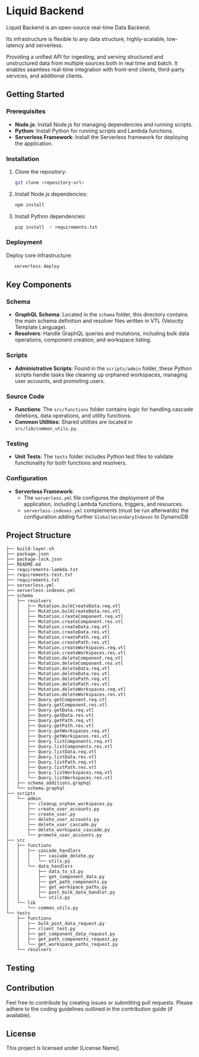 # Liquid Backend

Liquid Backend is an open-source real-time Data Backend. 

Its infrastructure is flexible to any data structure, highly-scalable, low-latency and serverless. 

Providing a unified API for ingesting, and serving structured and unstructured data 
from multiple sources both in real time and batch. It enables seamless real-time
integration with front-end clients, third-party services, and additional clients.

## Getting Started

### Prerequisites
- **Node.js**: Install Node.js for managing dependencies and running scripts.
- **Python**: Install Python for running scripts and Lambda functions.
- **Serverless Framework**: Install the Serverless framework for deploying the application.

### Installation
1. Clone the repository:
   ```bash
   git clone <repository-url>
   ```
2. Install Node.js dependencies:
   ```bash
   npm install
   ```
3. Install Python dependencies:
   ```bash
   pip install -r requirements.txt
   ```

### Deployment

Deploy core infrastructure:
```bash
   serverless deploy
```

## Key Components

### Schema
- **GraphQL Schema**: Located in the `schema` folder, this directory contains the main schema definition and resolver files written in VTL (Velocity Template Language).
- **Resolvers**: Handle GraphQL queries and mutations, including bulk data operations, component creation, and workspace listing.

### Scripts
- **Administrative Scripts**: Found in the `scripts/admin` folder, these Python scripts handle tasks like cleaning up orphaned workspaces, managing user accounts, and promoting users.

### Source Code
- **Functions**: The `src/functions` folder contains logic for handling cascade deletions, data operations, and utility functions.
- **Common Utilities**: Shared utilities are located in `src/lib/common_utils.py`.

### Testing
- **Unit Tests**: The `tests` folder includes Python test files to validate functionality for both functions and resolvers.

### Configuration
- **Serverless Framework**: 
  - The `serverless.yml` file configures the deployment of the application, including Lambda functions, triggers, and resources.
  - `serverless-indexes.yml` complements (must be run afterwards) the configuration adding further `GlobalSecondaryIndexes` to DynamoDB

## Project Structure

```
├── build-layer.sh
├── package.json
├── package-lock.json
├── README.md
├── requirements-lambda.txt
├── requirements-test.txt
├── requirements.txt
├── serverless.yml
├── serverless-indexes.yml
├── schema
│   ├── resolvers
│   │   ├── Mutation.bulkCreateData.req.vtl
│   │   ├── Mutation.bulkCreateData.res.vtl
│   │   ├── Mutation.createComponent.req.vtl
│   │   ├── Mutation.createComponent.res.vtl
│   │   ├── Mutation.createData.req.vtl
│   │   ├── Mutation.createData.res.vtl
│   │   ├── Mutation.createPath.req.vtl
│   │   ├── Mutation.createPath.res.vtl
│   │   ├── Mutation.createWorkspaces.req.vtl
│   │   ├── Mutation.createWorkspaces.res.vtl
│   │   ├── Mutation.deleteComponent.req.vtl
│   │   ├── Mutation.deleteComponent.res.vtl
│   │   ├── Mutation.deleteData.req.vtl
│   │   ├── Mutation.deleteData.res.vtl
│   │   ├── Mutation.deletePath.req.vtl
│   │   ├── Mutation.deletePath.res.vtl
│   │   ├── Mutation.deleteWorkspaces.req.vtl
│   │   ├── Mutation.deleteWorkspaces.res.vtl
│   │   ├── Query.getComponent.req.vtl
│   │   ├── Query.getComponent.res.vtl
│   │   ├── Query.getData.req.vtl
│   │   ├── Query.getData.res.vtl
│   │   ├── Query.getPath.req.vtl
│   │   ├── Query.getPath.res.vtl
│   │   ├── Query.getWorkspaces.req.vtl
│   │   ├── Query.getWorkspaces.res.vtl
│   │   ├── Query.listComponents.req.vtl
│   │   ├── Query.listComponents.res.vtl
│   │   ├── Query.listData.req.vtl
│   │   ├── Query.listData.res.vtl
│   │   ├── Query.listPath.req.vtl
│   │   ├── Query.listPath.res.vtl
│   │   ├── Query.listWorkspaces.req.vtl
│   │   └── Query.listWorkspaces.res.vtl
│   ├── schema_additions.graphql
│   └── schema.graphql
├── scripts
│   └── admin
│       ├── cleanup_orphan_workspaces.py
│       ├── create_user_accounts.py
│       ├── create_user.py
│       ├── delete_user_accounts.py
│       ├── delete_user_cascade.py
│       ├── delete_workspace_cascade.py
│       └── promote_user_accounts.py
├── src
│   ├── functions
│   │   ├── cascade_handlers
│   │   │   ├── cascade_delete.py
│   │   │   └── utils.py
│   │   └── data_handlers
│   │       ├── data_to_s3.py
│   │       ├── get_component_data.py
│   │       ├── get_path_components.py
│   │       ├── get_workspace_paths.py
│   │       ├── post_bulk_data_handler.py
│   │       └── utils.py
│   └── lib
│       └── common_utils.py
└── tests
    ├── functions
    │   ├── bulk_post_data_request.py
    │   ├── client_test.py
    │   ├── get_component_data_request.py
    │   ├── get_path_components_request.py
    │   └── get_workspace_paths_request.py
    └── resolvers
```

## Testing

## Contribution
Feel free to contribute by creating issues or submitting pull requests. Please adhere to the coding guidelines outlined in the contribution guide (if available).

## License
This project is licensed under [License Name].


